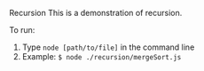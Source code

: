 Recursion
This is a demonstration of recursion.

To run:
1. Type <code>node [path/to/file]</code> in the command line
2. Example: <code>$ node ./recursion/mergeSort.js</code>